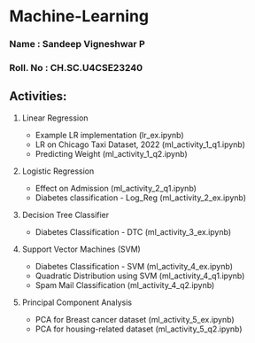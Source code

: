 # Machine-Learning

### Name     : Sandeep Vigneshwar P
### Roll. No : CH.SC.U4CSE23240

## Activities:
1. Linear Regression
   - Example LR implementation (lr_ex.ipynb)
   - LR on Chicago Taxi Dataset, 2022 (ml_activity_1_q1.ipynb)
   - Predicting Weight (ml_activity_1_q2.ipynb)
  
2. Logistic Regression
   - Effect on Admission (ml_activity_2_q1.ipynb)
   - Diabetes classification - Log_Reg (ml_activity_2_ex.ipynb)

3. Decision Tree Classifier
   - Diabetes Classification - DTC (ml_activity_3_ex.ipynb)
  
4. Support Vector Machines (SVM)
   - Diabetes Classification - SVM (ml_activity_4_ex.ipynb)
   - Quadratic Distribution using SVM (ml_activity_4_q1.ipynb)
   - Spam Mail Classification (ml_activity_4_q2.ipynb)
  
5. Principal Component Analysis
   - PCA for Breast cancer dataset (ml_activity_5_ex.ipynb)
   - PCA for housing-related dataset (ml_activity_5_q2.ipynb)
